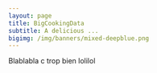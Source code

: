 ```yaml
---
layout: page
title: BigCookingData
subtitle: A delicious ...
bigimg: /img/banners/mixed-deepblue.png
---
```


Blablabla c trop bien lolilol